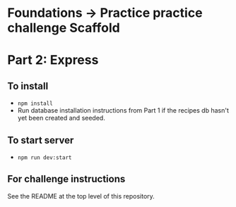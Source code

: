 # Foundations -> Practice practice challenge Scaffold
# Part 2: Express

## To install
- `npm install`
- Run database installation instructions from Part 1 if the recipes db hasn't yet been created and seeded.

## To start server
- `npm run dev:start`

## For challenge instructions
See the README at the top level of this repository.
